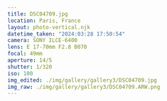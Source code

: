 ```yaml
---
title: DSC04709.jpg
location: Paris, France
layout: photo-vertical.njk
datetime_taken: "2024:03:28 17:50:54"
camera: SONY ILCE-6400
lens: E 17-70mm F2.8 B070
focal: 49mm
aperture: 14/5
shutter: 1/320
iso: 100
img_edited: ./img/gallery/gallery3/DSC04709.jpg
img_raw: ./img/gallery/gallery3/DSC04709.ARW.png
---
```

